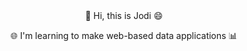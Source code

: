 <div align="center">
👋 Hi, this is Jodi 😄

🌐 I'm learning to make web-based data applications 📊
</div>
